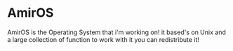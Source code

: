 AmirOS
======

AmirOS is the Operating System that i'm working on!
it based's on Unix and a large collection of function to work with it
you can redistribute it!
